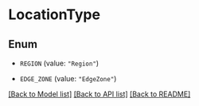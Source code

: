 # LocationType

## Enum


* `REGION` (value: `"Region"`)

* `EDGE_ZONE` (value: `"EdgeZone"`)


[[Back to Model list]](../README.md#documentation-for-models) [[Back to API list]](../README.md#documentation-for-api-endpoints) [[Back to README]](../README.md)


